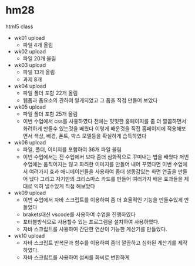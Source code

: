 # hm28
html5 class

- wk01 upload
  - 파일 4개 올림
- wk02 upload
  - 파일 20개 올림
- wk03 upload
  - 파일 13개 올림
  - 과제 8개 
- wk04 upload
  - 파일 폴더 포함 22개 올림
  - 웹폼과 폼요소의 관하여 알게되었고 그 폼을 직접 만들어 보았다
- wk05 upload
  - 파일 폴더 포함 25개 올림
  - 이번 수업에서 css를 사용하였다
    전에는 밋밋한 홈페이지를 좀 더 깔끔하면서 화려하게 만들수 있는것을 배웠다
    이렇게 배운것을 직접 홈페이지에 적용해보면서 색상, 배경, 폰트, 박스 모델등을 확실하게 습득하였다
- wk06 upload
  - 파일, 폴더, 이미지를 포함하여 36개 파일 올림
  - 이번 수업에서는 전 수업에서 보다 좀더 심화적으로 꾸며내는 법을 배웠다
    저번 수업에는 움직이지는 않고 화려한 이미지를 만들어 내어 꾸몄다면
    이번 수업에서 여려가지 효과 애니메이션들을 사용하여 좀더 생동감있는 화면 연출을 만들어 냈다
    그리고 자기만의 크리스마스 카드를 만들어 여러가지 배운 효과들을 제대로 익혀 낼수있게 직접 해보았다
- wk09 upload
  - 이번 수업에서 자바 스크립트를 이용하여 좀 더 효율적인 기능을 만들수있게 만들었다
  - brakets대신 vscode를 사용하여 수업을 진행하였다
  - 포터블방식으로 사용할수 있는 프로그램을 설치하여 사용하였다.
  - 자바 스크립트를 사용하여 간단한 연산이 가능한 계산기를 만들었다.
- wk10 upload
  - 자바 스크립트 반복문과 함수를 이용하여 좀더 깔끔하고 심화된 계산기를 제작하였다.
  - 자바 스크립트를 사용하여 섭씨를 화씨로 변환하게 
